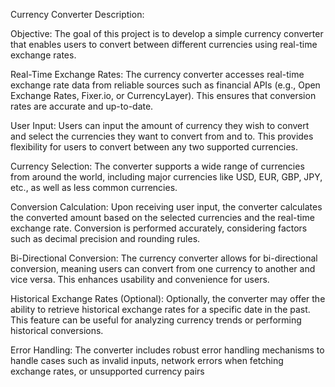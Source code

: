 Currency Converter Description:

Objective: The goal of this project is to develop a simple currency converter that enables users to convert between different currencies using real-time exchange rates.

Real-Time Exchange Rates: The currency converter accesses real-time exchange rate data from reliable sources such as financial APIs (e.g., Open Exchange Rates, Fixer.io, or CurrencyLayer). This ensures that conversion rates are accurate and up-to-date.

User Input: Users can input the amount of currency they wish to convert and select the currencies they want to convert from and to. This provides flexibility for users to convert between any two supported currencies.

Currency Selection: The converter supports a wide range of currencies from around the world, including major currencies like USD, EUR, GBP, JPY, etc., as well as less common currencies.

Conversion Calculation: Upon receiving user input, the converter calculates the converted amount based on the selected currencies and the real-time exchange rate. Conversion is performed accurately, considering factors such as decimal precision and rounding rules.

Bi-Directional Conversion: The currency converter allows for bi-directional conversion, meaning users can convert from one currency to another and vice versa. This enhances usability and convenience for users.

Historical Exchange Rates (Optional): Optionally, the converter may offer the ability to retrieve historical exchange rates for a specific date in the past. This feature can be useful for analyzing currency trends or performing historical conversions.

Error Handling: The converter includes robust error handling mechanisms to handle cases such as invalid inputs, network errors when fetching exchange rates, or unsupported currency pairs
